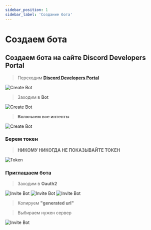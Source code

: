 ```yaml
---
sidebar_position: 1
sidebar_label: 'Создание бота'
---
```


# Создаем бота

## Создаем бота на сайте Discord Developers Portal

> Переходим **[Discord Developers Portal](https://discord.com/developers/applications/)**

![Create Bot](../../../../../../src/img/guides/createbot.png)

> Заходим в **Bot**

![Create Bot](../../../../../../src/img/guides/createbot2.png)

> **Включаем все интенты**

![Create Bot](../../../../../../src/img/guides/createbot3.png)

### Берем токен

> **НИКОМУ НИКОГДА НЕ ПОКАЗЫВАЙТЕ ТОКЕН**

![Token](../../../../../../src/img/guides/token.png)

### Приглашаем бота

> Заходим в **Oauth2**

![Invite Bot](../../../../../../src/img/guides/invitebot.png)
![Invite Bot](../../../../../../src/img/guides/invitebot2.png)
![Invite Bot](../../../../../../src/img/guides/invitebot3.png)

> Копируем **"generated url"**

> Выбираем нужен сервер

![Invite Bot](../../../../../../src/img/guides/invitebot4.png)